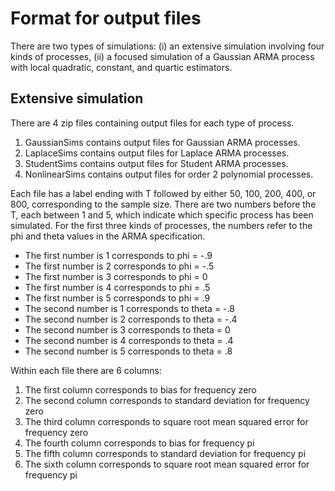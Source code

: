 # Format for output files

There are two types of simulations: (i) an extensive simulation involving four kinds of processes, (ii) a focused simulation of a Gaussian ARMA process with local quadratic, constant, and quartic estimators.

## Extensive simulation

There are 4 zip files containing output files for each type of process.
1. GaussianSims contains output files for Gaussian ARMA processes.
2. LaplaceSims contains output files for Laplace ARMA processes.
3. StudentSims contains output files for Student ARMA processes.
4. NonlinearSims contains output files for order 2 polynomial processes.

Each file has a label ending with T followed by either 50, 100, 200, 400, or 800, corresponding to the sample size.  There are two numbers before the T, 
each between 1 and 5, which indicate which specific process has been simulated.  For the first three kinds of processes, the numbers refer to the phi and theta
values in the ARMA specification.
- The first number is 1 corresponds to phi = -.9
- The first number is 2 corresponds to phi = -.5
- The first number is 3 corresponds to phi = 0
- The first number is 4 corresponds to phi = .5
- The first number is 5 corresponds to phi = .9
- The second number is 1 corresponds to theta = -.8
- The second number is 2 corresponds to theta = -.4
- The second number is 3 corresponds to theta = 0
- The second number is 4 corresponds to theta = .4
- The second number is 5 corresponds to theta = .8

Within each file there are 6 columns:
1. The first column corresponds to bias for frequency zero
2. The second column corresponds to standard deviation for frequency zero
3. The third column corresponds to square root mean squared error for frequency zero
4. The fourth column corresponds to bias for frequency pi
5. The fifth column corresponds to standard deviation for frequency pi
6. The sixth column corresponds to square root mean squared error for frequency pi

